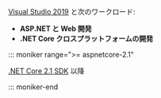 [Visual Studio 2019](https://visualstudio.microsoft.com/downloads/?utm_medium=microsoft&utm_source=docs.microsoft.com&utm_campaign=inline+link&utm_content=download+vs2019) と次のワークロード:

* **ASP.NET と Web 開発**
* **.NET Core クロスプラットフォームの開発**

::: moniker range=">= aspnetcore-2.1"

[.NET Core 2.1 SDK](https://www.microsoft.com/net/download/windows) 以降

::: moniker-end
